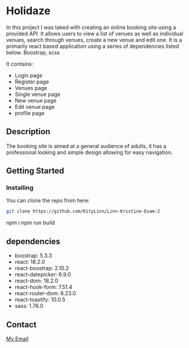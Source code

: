 # Holidaze
In this project I was taked with creating an online booking site using a provided API. It allows users to view a list of venues as well as individual venues, search through venues, create a new venue and edit one. It is a primarily react based application using a series of dependencies listed below. Boostrap, scss



It contains:

- Login page
- Register page
- Venues page
- Single venue page
- New venue page
- Edit venue page
- profile page

## Description

The booking site is aimed at a general audience of adults, it has a professional looking and simple design allowing for easy navigation.



## Getting Started

### Installing

You can clone the repo from here:

```bash
git clone https://github.com/KityLinn/Linn-Kristine-Exam-2
```
npm i
npm run build

## dependencies

- boostrap: 5.3.3
- react: 18.2.0
- react-boostrap: 2.10.2
- react-datepicker: 6.9.0
- react-dom: 18.2.0
- react-hook-form: 7.51.4
- react-router-dom: 6.23.0
- react-toastify: 10.0.5
- sass: 1.76.0



## Contact

[My Email](LinVik27260@stud.noroff.no)